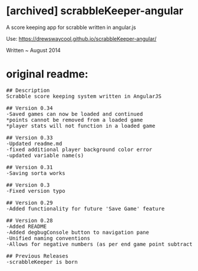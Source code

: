 # [archived] scrabbleKeeper-angular
A score keeping app for scrabble written in angular.js

Use: https://drewswaycool.github.io/scrabbleKeeper-angular/


Written ~ August 2014

# original readme:
<pre>
## Description
Scrabble score keeping system written in AngularJS

## Version 0.34
-Saved games can now be loaded and continued
*points cannot be removed from a loaded game
*player stats will not function in a loaded game

## Version 0.33
-Updated readme.md
-fixed additional player background color error
-updated variable name(s)

## Version 0.31
-Saving sorta works

## Version 0.3
-Fixed version typo

## Version 0.29
-Added functionality for future 'Save Game' feature

## Version 0.28
-Added README
-Added degbugConsole button to navigation pane
-Unified naming conventions
-Allows for negative numbers (as per end game point subtraction)

## Previous Releases
-scrabbleKeeper is born
</pre>
